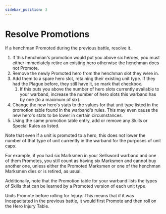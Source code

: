 ```yaml
---
sidebar_position: 3
---
```

# Resolve Promotions

If a henchman Promoted during the previous battle, resolve it.

1. If this henchman's promotion would put you above six heroes, you must either immediately retire an existing hero otherwise the henchman does not Promote.
2. Remove the newly Promoted hero from the henchman slot they were in.
3. Add them to a spare hero slot, retaining their existing unit type. If they had the Plague before, they still have it, so mark that checkbox.
	1. If this puts you above the number of hero slots currently available to your warband, increase the number of hero slots this warband has by one (to a maximum of six).
4. Change the new hero's stats to the values for that unit type listed in the promotion table found in the warband's rules. This may even cause the new hero's stats to be lower in certain circumstances.
5. Using the same promotion table entry, add or remove any Skills or Special Rules as listed.

Note that even if a unit is promoted to a hero, this does not lower the number of that type of unit currently in the warband for the purposes of unit caps.

For example, if you had six Marksmen in your Sellsword warband and one of them Promotes, you still count as having six Marksmen and cannot buy another one, unless either the Promoted Marksmen or one of the henchman Marksmen dies or is retired, as usual.

Additionally, note that the Promotion table for your warband lists the types of Skills that can be learned by a Promoted version of each unit type.

Units Promote before rolling for Injury. This means that if it was Incapacitated in the previous battle, it would first Promote and then roll on the Hero Injury Table.